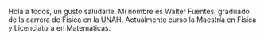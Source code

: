 Hola a todos, un gusto saludarle. Mi nombre es Walter Fuentes, graduado de la carrera de Física en la UNAH. Actualmente curso la Maestría en Física y Licenciatura en Matemáticas. 
